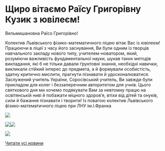 # Щиро вітаємо Раїсу Григорівну Кузик з ювілеєм!

Вельмишановна Раїсо Григорівно!

Колектив Львівського фізико-математичного ліцею вітає Вас із ювілеєм!
Працюючи в ліцеї з часу його заснування, Ви були одним із творців навчального закладу нового типу, учителем-новатором, який, розуміючи важливість фундаментальної науки, шукав таких методів викладання, які б не тільки давали ґрунтовні знання, необхідні навички, викликали стійкий інтерес до предмета, а й формували особистість, здатну критично мислити, прагнути пізнавати й удосконалюватися. Заслужений учитель України, Соросівський учитель, Ви завжди були прикладом для колег і беззаперечним авторитетом для учнів.
Цього святкового дня ми хочемо подякувати Вам за невтомну працю на освітянській ниві й побажати міцного здоров’я, втіхи від дітей та онуків, сили й бажання пізнавати і творити!
Із повагою колектив Львівського фізико-математичного ліцею при ЛНУ ім.І.Франка


![](/images/blog/щиро-вітаємо-раїсу-григорівну-кузик-з-ювілеєм/rg1.jpg)



![](/images/blog/щиро-вітаємо-раїсу-григорівну-кузик-з-ювілеєм/rg2.jpg)![](/images/blog/щиро-вітаємо-раїсу-григорівну-кузик-з-ювілеєм/rg2.jpg)



![](/images/blog/щиро-вітаємо-раїсу-григорівну-кузик-з-ювілеєм/rg3.png)


[Читати усі новини](/news)

